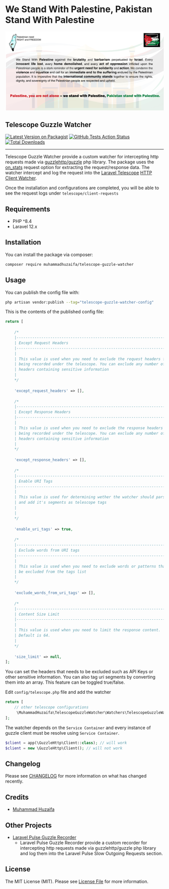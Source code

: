 # We Stand With Palestine, Pakistan Stand With Palestine

![StandWithPalestine](https://raw.githubusercontent.com/huzaifaarain/huzaifaarain/master/assets/solidarity-palestine.png)

## Telescope Guzzle Watcher

[![Latest Version on Packagist](https://img.shields.io/packagist/v/muhammadhuzaifa/telescope-guzzle-watcher.svg?style=flat-square)](https://packagist.org/packages/muhammadhuzaifa/telescope-guzzle-watcher)
[![GitHub Tests Action Status](https://img.shields.io/github/actions/workflow/status/huzaifaarain/telescope-guzzle-watcher/run-tests.yml?branch=main&label=tests&style=flat-square)](https://github.com/huzaifaarain/telescope-guzzle-watcher/actions?query=workflow%3Arun-tests+branch%3Amain)
[![Total Downloads](https://img.shields.io/packagist/dt/muhammadhuzaifa/telescope-guzzle-watcher.svg?style=flat-square)](https://packagist.org/packages/muhammadhuzaifa/telescope-guzzle-watcher)

---

Telescope Guzzle Watcher provide a custom watcher for intercepting http requests made via [guzzlehttp/guzzle](https://github.com/guzzle/guzzle) php library. The package uses the [on_stats](https://docs.guzzlephp.org/en/stable/request-options.html#on-stats) request option for extracting the request/response data. The watcher intercept and log the request into the [Laravel Telescope](https://laravel.com/docs/telescope) [HTTP Client Watcher](https://laravel.com/docs/telescope#http-client-watcher).

Once the installation and configurations are completed, you will be able to see the request logs under `telescope/client-requests`

## Requirements

- PHP ^8.4
- Laravel 12.x

## Installation

You can install the package via composer:

```bash
composer require muhammadhuzaifa/telescope-guzzle-watcher
```

## Usage

You can publish the config file with:

```bash
php artisan vendor:publish --tag="telescope-guzzle-watcher-config"
```

This is the contents of the published config file:

```php
return [

    /*
    |--------------------------------------------------------------------------
    | Except Request Headers
    |--------------------------------------------------------------------------
    |
    | This value is used when you need to exclude the request headers from
    | being recorded under the telescope. You can exclude any number of
    | headers containing sensitive information
    |
    */

    'except_request_headers' => [],

    /*
    |--------------------------------------------------------------------------
    | Except Response Headers
    |--------------------------------------------------------------------------
    |
    | This value is used when you need to exclude the response headers from
    | being recorded under the telescope. You can exclude any number of
    | headers containing sensitive information
    |
    */

    'except_response_headers' => [],

    /*
    |--------------------------------------------------------------------------
    | Enable URI Tags
    |--------------------------------------------------------------------------
    |
    | This value is used for determining wether the watcher should parse the url
    | and add it's segments as telescope tags
    |
    |
    */

    'enable_uri_tags' => true,

    /*
    |--------------------------------------------------------------------------
    | Exclude words from URI tags
    |--------------------------------------------------------------------------
    |
    | This value is used when you need to exclude words or patterns that should
    | be excluded from the tags list
    |
    */

    'exclude_words_from_uri_tags' => [],

    /*
    |--------------------------------------------------------------------------
    | Content Size Limit
    |--------------------------------------------------------------------------
    |
    | This value is used when you need to limit the response content.
    | Default is 64.
    |
    */

    'size_limit' => null,
];
```

You can set the headers that needs to be excluded such as API Keys or other sensitive information. You can also tag uri segments by converting them into an array. This feature can be toggled true/false.

Edit `config/telescope.php` file and add the watcher

```php
return [
    // other telescope configurations
     \MuhammadHuzaifa\TelescopeGuzzleWatcher\Watchers\TelescopeGuzzleWatcher::class,
];
```

The watcher depends on the `Service Container` and every instance of guzzle client must be resolve using `Service Container`.

```php
$client = app(\GuzzleHttp\Client::class); // will work
$client = new \GuzzleHttp\Client(); // will not work
```

## Changelog

Please see [CHANGELOG](CHANGELOG.md) for more information on what has changed recently.

## Credits

- [Muhammad Huzaifa](https://muhammadhuzaifa.pro)

## Other Projects

- [Laravel Pulse Guzzle Recorder](https://packagist.org/packages/muhammadhuzaifa/laravel-pulse-guzzle-recorder)
    - Laravel Pulse Guzzle Recorder provide a custom recorder for intercepting http requests made via guzzlehttp/guzzle php library and log them into the Laravel Pulse Slow Outgoing Requests section.

## License

The MIT License (MIT). Please see [License File](LICENSE.md) for more information.
